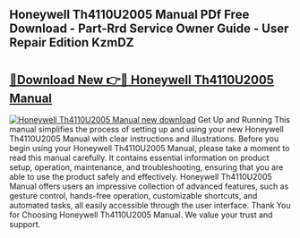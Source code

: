 ## Honeywell Th4110U2005 Manual PDf Free Download - Part-Rrd Service Owner Guide - User Repair Edition KzmDZ

# <h2><a href="http://bc25217.oget.top/?id=Honeywell+Th4110U2005+Manual">🔗Download New 👉🔴 Honeywell Th4110U2005 Manual</a></h2>

[![Honeywell Th4110U2005 Manual new download](https://i.imgur.com/5g1atiW.png)](http://bc25217.oget.top/?id=Honeywell+Th4110U2005+Manual)
Get Up and Running This manual simplifies the process of setting up and using your new Honeywell Th4110U2005 Manual with clear instructions and illustrations. Before you begin using your Honeywell Th4110U2005 Manual, please take a moment to read this manual carefully. It contains essential information on product setup, operation, maintenance, and troubleshooting, ensuring that you are able to use the product safely and effectively. Honeywell Th4110U2005 Manual offers users an impressive collection of advanced features, such as gesture control, hands-free operation, customizable shortcuts, and automated tasks, all easily accessible through the user interface. Thank You for Choosing Honeywell Th4110U2005 Manual. We value your trust and support.
